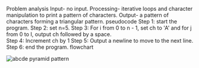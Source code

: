 Problem analysis
Input- no input.
Processing-  iterative loops and character manipulation to print a pattern of characters.
Output- a pattern of characters forming a triangular pattern.
pseudocode
Step 1: start the program.
Step 2: set n=5.
Step 3: For i from 0 to n - 1, set ch to 'A' and for j from 0 to I, output ch followed by a space.      
Step 4: Increment ch by 1
Step 5: Output a newline to move to the next line.
Step 6: end the program.
flowchart

![abcde pyramid pattern](https://github.com/YohannesGezahegn/Binary-Bombers/assets/149233041/37405100-8851-49c5-abdc-272389221502)
